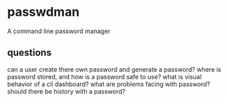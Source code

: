 # passwdman

A command line password manager




## questions
can a user create there own password and generate a password?
where is password stored, and how is a password safe to use?
what is visual behavior of a cli dashboard?
what are problems facing with password?
should there be history with a password?




